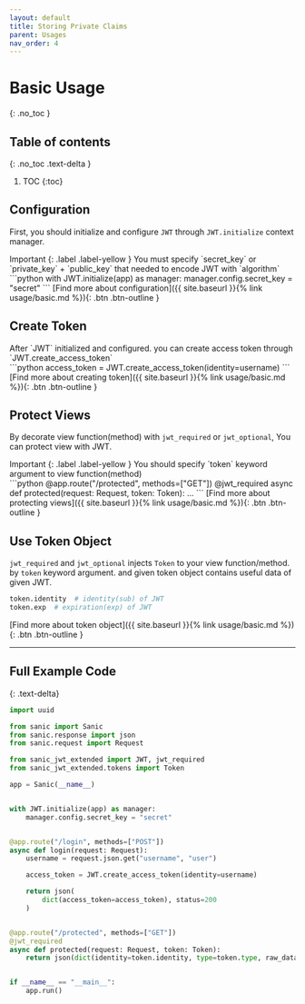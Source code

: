 ```yaml
---
layout: default
title: Storing Private Claims
parent: Usages
nav_order: 4
---
```

# Basic Usage
{: .no_toc }

## Table of contents
{: .no_toc .text-delta }

1. TOC
{:toc}


## Configuration

First, you should initialize and configure `JWT` through `JWT.initialize` context  manager.

<div class="code-example" markdown="1">
Important
{: .label .label-yellow }
You must specify `secret_key` or `private_key` + `public_key` that needed to encode JWT with `algorithm`
</div>
```python
with JWT.initialize(app) as manager:
    manager.config.secret_key = "secret"
```
[Find more about configuration]({{ site.baseurl }}{% link usage/basic.md %}){: .btn .btn-outline }

## Create Token

<div class="code-example" markdown="1">
After `JWT` initialized and configured. you can create access token through `JWT.create_access_token`
</div>
```python
access_token = JWT.create_access_token(identity=username)
```
[Find more about creating token]({{ site.baseurl }}{% link usage/basic.md %}){: .btn .btn-outline }

## Protect Views

By decorate view function(method) with `jwt_required` or `jwt_optional`, You can protect view with JWT.

<div class="code-example" markdown="1">
Important
{: .label .label-yellow }
You should specify `token` keyword argument to view function(method) 
</div>
```python
@app.route("/protected", methods=["GET"])
@jwt_required
async def protected(request: Request, token: Token):
    ...
```
[Find more about protecting views]({{ site.baseurl }}{% link usage/basic.md %}){: .btn .btn-outline }

## Use Token Object

`jwt_required` and `jwt_optional` injects `Token` to your view function/method. by `token` keyword argument.
and given token object contains useful data of given JWT.

```python
token.identity  # identity(sub) of JWT
token.exp  # expiration(exp) of JWT
```


[Find more about token object]({{ site.baseurl }}{% link usage/basic.md %}){: .btn .btn-outline }


---

## Full Example Code
{: .text-delta}


```python
import uuid

from sanic import Sanic
from sanic.response import json
from sanic.request import Request

from sanic_jwt_extended import JWT, jwt_required
from sanic_jwt_extended.tokens import Token

app = Sanic(__name__)


with JWT.initialize(app) as manager:
    manager.config.secret_key = "secret"


@app.route("/login", methods=["POST"])
async def login(request: Request):
    username = request.json.get("username", "user")

    access_token = JWT.create_access_token(identity=username)

    return json(
        dict(access_token=access_token), status=200
    )


@app.route("/protected", methods=["GET"])
@jwt_required
async def protected(request: Request, token: Token):
    return json(dict(identity=token.identity, type=token.type, raw_data=token.raw_data, exp=str(token.exp)))


if __name__ == "__main__":
    app.run()
```